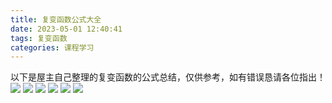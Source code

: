 ```yaml
---
title: 复变函数公式大全
date: 2023-05-01 12:40:41
tags: 复变函数
categories: 课程学习
---
```

以下是屋主自己整理的复变函数的公式总结，仅供参考，如有错误恳请各位指出！
![](复变函数公式大全/001.jpg "")
![](复变函数公式大全/002.jpg "")
![](复变函数公式大全/003.jpg "")
![](复变函数公式大全/004.jpg "")
![](复变函数公式大全/005.jpg "")
![](复变函数公式大全/006.jpg "")